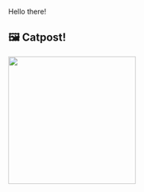 Hello there!



## 🖼️ Catpost!

<sub>
    <img src="https://cdn2.thecatapi.com/images/6Wf5q65oZ.jpg" height="256">
</sub>

